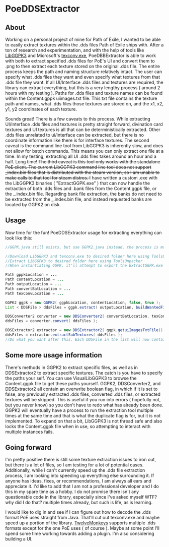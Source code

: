 # PoeDDSExtractor
## About
Working on a personal project of mine for Path of Exile, I wanted to be able to easily extract textures within the .dds files Path of Exile ships with. After a ton of research and experimentation,
and with the help of tools like [LibGGPK3](https://github.com/aianlinb/LibGGPK3/tree/main) and Microsoft's [texconv.exe](https://github.com/microsoft/DirectXTex/wiki/texconv), PoeDBBExtractor is able
to work with both to extract specified .dds files for PoE's UI and convert them to .png to then extract each texture stored on the original .dds file. The entire process keeps the path and naming structure relatively intact.
The user can specify what .dds files they want and even specify what textures from that .dds file they want. If all UI/Interface .dds files and textures are required, the library can extract everything, but this is a very lengthy process
( around 2 hours with my testing ).
Paths for .dds files and texture names can be found within the Content.gppk uiimages.txt file. This txt file contains the texture path and names, what .dds files those textures are stored on, and the x1, x2, y1, y2 coordinates of each texture.

Sounds great! There is a few caveats to this process. While extracting UI/Interface .dds files and textures is pretty straight forward, divination card textures and UI textures is all that can be deterministically extracted. Other .dds files unrelated to ui/interface can be extracted, but there is no coordinate information like there is for interface textures.
The second caveat is the command line tool from LibGGPK3 is inherently slow, and does not allow for batch commands. This means you can only extract one file at a time. In my testing, extracting all UI .dds files takes around an hour and a half. Long time!
<del>The third caveat is this tool only works with the standalone PoE client. The current LibGGPK3 command line tool does not support _index.bin files that is distributed with the steam version, so I am unable to make calls to that tool for steam distros. </del>
I have written a custom .exe with the LibGGPK3 binaries ( "ExtractGGPK.exe" ) that can now handle the extraction of both .dds files and .bank files from the Content.ggpk file, or the _.index.bin file. 
Regarding bank file extraction, the banks do not need to be extracted from the _.index.bin file, and instead requested banks are located by GGPK2 on disk.
## Usage
Now time for the fun!
PoeDDSExtractor usage for extracting everything can look like this:

```java
//GGPK.java still exists, but use GGPK2.java instead, the process is more streamlined and easier to follow.

//Download LibGGPK3 and texconv.exe to desired folder here using ToolsUnpacker
//Extract LibGGPK3 to desired folder here using ToolsUnpacker
//When instantiating GGPK, it'll attempt to export the ExtractGGPK.exe needed for bank files.

Path gppkLocation = ...
Path contentLocation = ...
Path outputLocation = ...
Path convertBatLocation = ...
Path texConvLocation = ...

GGPK2 ggpk = new GGPK2( ggpkLocation, contentLocation, false, true );
List < DDSFile > ddsFiles = ggpk.extract( outputLocation, buildWantedFiles() );

DDSConverter2 converter = new DDSConverter2( convertBatLocation, texConvLocation, true );
ddsFiles = converter.convert( ddsFiles );

DDSExtractor2 extractor = new DDSExtractor2( ggpk.getuiImagesTxtFile(), true  );
ddsFiles = extractor.extractSubTextures( ddsFiles );
//Do what you want after this. Each DDSFile in the list will now contain the .dds file, converted .png file, list of textures in the .dds file, and a list of extracted textures.
```
## Some more usage information
There's methods in GGPK2 to extract specific files, as well as in DDSExtractor2 to extract specific textures. The catch is you have to specify the paths your self. You can use VisualLibGGPK3 to browse the Content.ggpk file to get these paths yourself.
GGPK2, DDSConverter2, and DDSExtractor2 all contain an overwrite boolean flag, in which if it is set to false, any previously extracted .dds files, converted .dds files, or extracted textures will be skipped. This is useful if you run into errors ( hopefully not, but you never know)
so you don't have to redo what has already been done. GGPK2 will eventually have a process to run the extraction tool multiple times at the same time and that is what the duplicate flag is for, but it is not implemented. To expand on that a bit, LibGGPK3 is not thread safe and also locks
the Content.ggpk file when in use, so attempting to interact with multiple instances fails. 

## Going forward
I'm pretty positive there is still some texture extraction issues to iron out, but there is a lot of files, so I am testing for a lot of potential cases. Additionally, while I can't currently speed up the .dds file extraction process, I am looking into speeding up everything else surrounding it.
If anyone has ideas, fixes, or recommendations, I am always all ears and appreciate it. I'd like to add that I am not a professional developer and I do this in my spare time as a hobby. I do not promise there isn't any questionable code in the library, especially since I've asked myself WTF? why did I do that?
multiple times already, but such is life, as is learning.

I would like to dig in and see if I can figure out how to decode the .dds format PoE uses straight from Java. That'll cut out texconv.exe and maybe speed up a portion of the library. [TwelveMonkeys](https://github.com/haraldk/TwelveMonkeys) supports multiple .dds formats except for the one PoE uses ( of course ). Maybe at some
point I'll spend some time working towards adding a plugin. I'm also considering building a UI.

